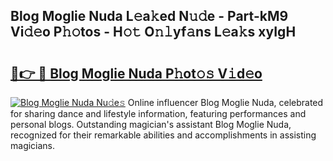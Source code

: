 ## Blog Moglie Nuda L𝚎a𝚔ed N𝚞𝚍e - Part-kM9 Vi𝚍𝚎o P𝚑𝚘tos - H𝚘𝚝 O𝚗𝚕yf𝚊ns L𝚎a𝚔s xyIgH

# <h2><a href="http://kfddq2.oniu.top/?m=Blog+Moglie+Nuda">🔗👉 🔴 Blog Moglie Nuda P𝚑ot𝚘𝚜 V𝚒d𝚎o</a></h2>

[![Blog Moglie Nuda Nu𝚍e𝚜](https://i.imgur.com/0qMVB7G.gif)](http://kfddq2.oniu.top/?m=Blog+Moglie+Nuda)
Online influencer Blog Moglie Nuda, celebrated for sharing dance and lifestyle information, featuring performances and personal blogs. Outstanding magician's assistant Blog Moglie Nuda, recognized for their remarkable abilities and accomplishments in assisting magicians.  
